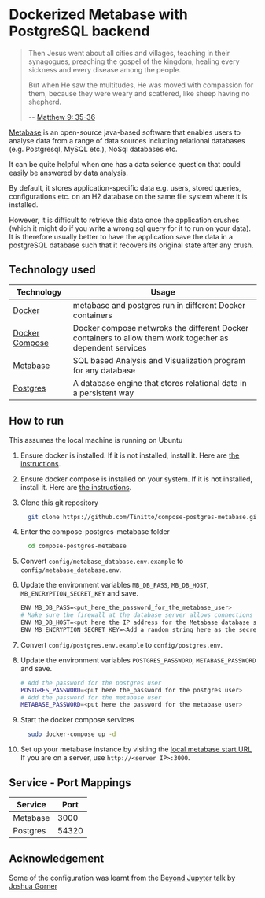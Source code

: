 # Dockerized Metabase with PostgreSQL backend

> Then Jesus went about all cities and villages, teaching in their synagogues, preaching the gospel of the kingdom, healing every sickness and every disease among the people. 
>
> But when He saw the multitudes, He was moved with compassion for them, because they were weary and scattered, like sheep having no shepherd. 
>
> -- [Matthew 9: 35-36](https://www.bible.com/en-GB/bible/114/MAT.9.NKJV)


[Metabase](https://www.metabase.com/) is an open-source java-based software that enables users to analyse data from a range of data sources including relational databases (e.g. Postgresql, MySQL etc.), NoSql databases etc.

It can be quite helpful when one has a data science question that could easily be answered by data analysis.

By default, it stores application-specific data e.g. users, stored queries, configurations etc. on an H2 database on the same file system where it is installed.

However, it is difficult to retrieve this data once the application crushes (which it might do if you write a wrong sql query for it to run on your data). It is therefore usually better to have the application save the data in a postgreSQL database such that it recovers its original state after any crush.

## Technology used

| Technology | Usage |
| --- | --- |
|[Docker](https://docs.docker.com/) | metabase and postgres run in different Docker containers|
|[Docker Compose](https://docs.docker.com/compose/) | Docker compose netwroks the different Docker containers to allow them  work together as dependent services |
|[Metabase](https://www.metabase.com/)| SQL based Analysis and Visualization program for any database |
| [Postgres](https://www.postgresql.org/) | A database engine that stores relational data in a persistent way |

## How to run

This assumes the local machine is running on Ubuntu

1. Ensure docker is installed. If it is not installed, install it. Here are [the instructions](https://docs.docker.com/install/linux/docker-ce/ubuntu/).
2. Ensure docker compose is installed on your system. If it is not installed, install it. Here are [the instructions](https://docs.docker.com/compose/install/).
3. Clone this git repository

    ```bash
      git clone https://github.com/Tinitto/compose-postgres-metabase.git
    ```

4. Enter the compose-postgres-metabase folder

    ```bash
      cd compose-postgres-metabase
    ```

5. Convert ```config/metabase_database.env.example``` to ```config/metabase_database.env```.
6. Update the environment variables ```MB_DB_PASS```, ```MB_DB_HOST```, ```MB_ENCRYPTION_SECRET_KEY``` and save.

    ```bash
    ENV MB_DB_PASS=<put_here_the_password_for_the_metabase_user>
    # Make sure the firewall at the database server allows connections to port 54320
    ENV MB_DB_HOST=<put here the IP address for the Metabase database server e.g. 00.000.000.00>
    ENV MB_ENCRYPTION_SECRET_KEY=<Add a random string here as the secret>
    ```

7. Convert ```config/postgres.env.example``` to ```config/postgres.env```.
8. Update the environment variables ```POSTGRES_PASSWORD```, ```METABASE_PASSWORD``` and save.

    ```bash
    # Add the password for the postgres user
    POSTGRES_PASSWORD=<put here the_password for the postgres user>
    # Add the password for the metabase user
    METABASE_PASSWORD=<put here the password for the metabase user>
    ```

9. Start the docker compose services

    ```bash
      sudo docker-compose up -d
    ```

10. Set up your metabase instance by visiting the [local metabase start URL](http://localhost:3000)
If you are on a server, use ```http://<server IP>:3000```.

## Service - Port Mappings

| Service | Port |
| --- | --- |
| Metabase | 3000 |
| Postgres | 54320 |

## Acknowledgement

Some of the configuration was learnt from the [Beyond Jupyter](https://github.com/jgoerner/beyond-jupyter) talk by [Joshua Gorner](https://github.com/jgoerner)
